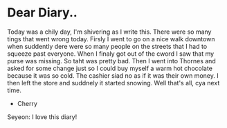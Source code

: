 # Dear Diary..

Today was a chily day, I'm shivering as I write this. There were so many tings that went wrong today.
Firsly I went to go on a nice walk downtown when suddently dere were so many people on the streets that I had to
squeeze past everyone. When I finaly got out of the cword I saw that my purse was missing. So taht was pretty bad. Then
I went into Thornes and asked for some change just so I could buy myself a warm hot chocolate because it was so cold. The cashier siad no as if it was their own money. I then left the store and suddnely it started snowing. Well that's all, cya next time.

- Cherry

Seyeon: I love this diary!

